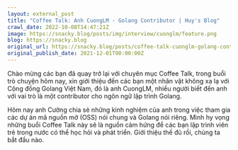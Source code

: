 ```yaml
---
layout: external_post
title: "Coffee Talk: Anh CuongLM - Golang Contributor | Huy's Blog"
crawl_date: 2022-10-08T14:47:21Z
image: https://snacky.blog/posts/img/interview/cuonglm/feature.png
blog: https://snacky.blog
original_url: https://snacky.blog/posts/coffee-talk-cuonglm-golang-contributor.html
original_publish_date: 2021-12-01T00:00:00Z
---
```


Chào mừng các bạn đã quay trở lại với chuyên mục Coffee Talk, trong buổi trò chuyện hôm nay, xin giới thiệu đến các bạn một nhân vật không xa lạ với Cộng đồng Golang Việt Nam, đó là anh CuongLM, nhiều người biết đến anh với vai trò là một contributor cho ngôn ngữ lập trình Golang. 

Hôm nay anh Cường chia sẻ những kinh nghiệm của anh trong việc tham gia các dự án mã nguồn mở (OSS) nói chung và Golang nói riêng. Mình hy vọng những buổi Coffee Talk này sẽ là nguồn cảm hứng để các bạn lập trình viên trẻ trong nước có thể học hỏi và phát triển. Giới thiệu thế đủ rồi, chúng ta bắt đầu nào.

